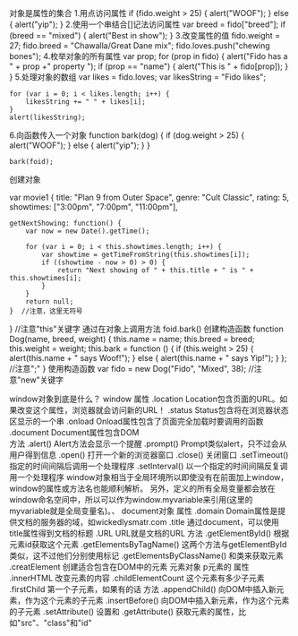 对象是属性的集合
1.用点访问属性
	if (fido.weight > 25) {
		alert("WOOF");
	} else {
		alert("yip");
	}
2.使用一个串结合[]记法访问属性
	var breed = fido["breed"];
	if (breed == "mixed") {
		alert("Best in show");
	}
3.改变属性的值
	fido.weight = 27;
	fido.breed = "Chawalla/Great Dane mix";
	fido.loves.push("chewing bones");
4.枚举对象的所有属性
	var prop;
	for (prop in fido) {
		alert("Fido has a " + prop +" property ");
		if (prop == "name") {
			alert("This is " + fido[prop]);
		}
	}
5.处理对象的数组
	var likes = fido.loves;
	var likesString = "Fido likes";
	
	for (var i = 0; i < likes.length; i++) {
		likesString += " " + likes[i];
	}
	alert(likesString);
6.向函数传入一个对象
	function bark(dog) {
		if (dog.weight > 25) {
			alert("WOOF");
		} else {
			alert("yip");
		}
	}
	
	bark(foid);
	
创建对象

var movie1 {
	title: "Plan 9 from Outer Space",
	genre: "Cult Classic",
	rating: 5,
	showtimes: ["3:00pm", "7:00pm", "11:00pm"],
	
	getNextShowing: function() {
		var now = new Date().getTime();
		
		for (var i = 0; i < this.showtimes.length; i++) {
			var showtime = getTimeFromString(this.showtimes[i]);
			if ((showtime - now > 0) > 0) {
				return "Next showing of " + this.title + " is " + this.showtimes[i];
			}
		}
		return null;
	}  //注意，这里无符号
} //注意"this"关键字
通过在对象上调用方法
foid.bark()
创建构造函数
function Dog(name, breed, weight) {
	this.name = name;
	this.breed = breed;
	this.weight = weight;
	this.bark = function () {
		if (this.weight > 25) {
			alert(this.name + " says Woof!");
		} else {
			alert(this.name + " says Yip!");
		}
	}; //注意";"
}
使用构造函数
var fido = new Dog("Fido", "Mixed", 38); //注意"new"关键字

window对象到底是什么？
window
  属性
	.location Location包含页面的URL。如果改变这个属性，浏览器就会访问新的URL！
	.status   Status包含将在浏览器状态区显示的一个串
	.onload	  Onload属性包含了页面完全加载时要调用的函数
	.document Document属性包含DOM	
  方法
	.alert()  Alert方法会显示一个提醒
	.prompt() Prompt类似alert，只不过会从用户得到信息
	.open()   打开一个新的浏览器窗口
	.close()  关闭窗口
	.setTimeout()  指定的时间间隔后调用一个处理程序
	.setInterval() 以一个指定的时间间隔反复调用一个处理程序
window对象相当于全局环境所以即使没有在前面加上window，window的属性或方法名也能顺利解析。
另外，定义的所有全局变量都会放在window命名空间中，所以可以作为window.myvariable来引用(这里的myvariable就是全局变量名)。、
document对象
  属性
	.domain   Domain属性是提供文档的服务器的域，如wickedlysmatr.com
	.title	  通过document，可以使用title属性得到文档的标题
	.URL	  URL就是文档的URL
  方法
    .getElementById()		    根据元素id获取这个元素
	.getElementsByTagName()     这两个方法与getElementById类似，这不过他们分别使用标记
	.getElementsByClassName()		和类来获取元素
	.creatElement				创建适合包含在DOM中的元素
元素对象
  p元素的
  属性
	.innerHTML         改变元素的内容
	.childElementCount 这个元素有多少子元素
	.firstChild 	   第一个子元素，如果有的话
  方法
	.appendChild()	   向DOM中插入新元素，作为这个元素的子元素
	.insertBefore()	   向DOM中插入新元素，作为这个元素的子元素
	.setAttribute()	   设置和
	.getAttribute()		 获取元素的属性，比如"src"、"class"和"id"